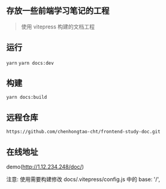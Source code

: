 ## 存放一些前端学习笔记的工程

> 使用 vitepress 构建的文档工程

## 运行

`yarn`
`yarn docs:dev`

## 构建

`yarn docs:build`

## 远程仓库

`https://github.com/chenhongtao-cht/frontend-study-doc.git`

## 在线地址

demo(http://1.12.234.248/doc/)

注意: 使用需要构建修改 docs/.vitepress/config.js 中的 base: '/',
